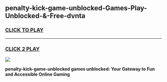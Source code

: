 
## penalty-kick-game-unblocked-Games-Play-Unblocked-&-Free-dvnta
<h3>
<a href="https://premium76.site?title=penalty-kick-game-unblocked&ref=24A">CLICK TO PLAY</a></h3>
<hr>

<h3>
<a href="https://premium76.site?title=penalty-kick-game-unblocked&ref=24A">CLICK 2 PLAY</a>
  
</h3>

<a href="https://premium76.site?title=penalty-kick-game-unblocked&ref=24A"><img src="https://clearcache.store/games.png"></a>


**penalty-kick-game-unblocked games unblocked: Your Gateway to Fun and Accessible Online Gaming**
